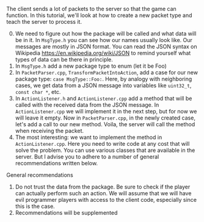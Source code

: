 The client sends a lot of packets to the server so that the game can function. In this tutorial, we'll look at how to create a new packet type and teach the server to process it.

0. We need to figure out how the package will be called and what data will be in it. In `MsgType.h` you can see how our names usually look like. Our messages are mostly in JSON format. You can read the JSON syntax on Wikipedia https://en.wikipedia.org/wiki/JSON to remind yourself what types of data can be there in principle.
1. In `MsgType.h` add a new package type to enum (let it be Foo)
2. In `PacketParser.cpp`, `TransformPacketIntoAction`, add a case for our new package type: `case MsgType::Foo:`. Here, by analogy with neighboring cases, we get data from a JSON message into variables like `uint32_t`, `const char *`, etc.
3. In `ActionListener.h` and `ActionListener.cpp` add a method that will be called with the received data from the JSON message. In `ActionListener.cpp` we will implement it in the next step, but for now we will leave it empty. Now in `PacketParser.cpp`, in the newly created case, let's add a call to our new method. Voila, the server will call the method when receiving the packet.
4. The most interesting: we want to implement the method in `ActionListener.cpp`. Here you need to write code at any cost that will solve the problem. You can use various classes that are available in the server. But I advise you to adhere to a number of general recommendations written below.

General recommendations

1. Do not trust the data from the package. Be sure to check if the player can actually perform such an action. We will assume that we will have evil programmer players with access to the client code, especially since this is the case.
2. Recommendations will be supplemented
